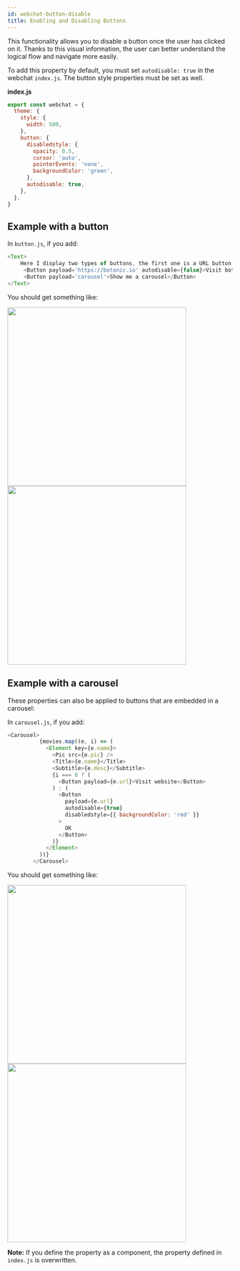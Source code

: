 ```yaml
---
id: webchat-button-disable
title: Enabling and Disabling Buttons
---
```


This functionality allows you to disable a button once the user has clicked on it. Thanks to this visual information, the user can better understand the logical flow and navigate more easily.

To add this property by default, you must set `autodisable: true` in the webchat `index.js`.
The button style properties must be set as well.

**index.js**

```javascript
export const webchat = {
  theme: {
    style: {
      width: 500,
    },
    button: {
      disabledstyle: {
        opacity: 0.5,
        cursor: 'auto',
        pointerEvents: 'none',
        backgroundColor: 'green',
      },
      autodisable: true,
    },
  },
}
```


## Example with a button

In `button.js`, if you add:

```javascript
<Text>
    Here I display two types of buttons, the first one is a URL button and the second is a payload button:
     <Button payload='https://botonic.io' autodisable={false}>Visit botonic.io</Button>
     <Button payload='carousel'>Show me a carousel</Button>
</Text>
```

You should get something like:

<img src="https://botonic-doc-static.netlify.com/images/webchat/button-enable.png" width="400" />


<img src="https://botonic-doc-static.netlify.com/images/webchat/button-disable.png" width="400" />


## Example with a carousel

These properties can also be applied to buttons that are embedded in a carousel:

In `carousel.js`, if you add:

```javascript
<Carousel>
          {movies.map((e, i) => (
            <Element key={e.name}>
              <Pic src={e.pic} />
              <Title>{e.name}</Title>
              <Subtitle>{e.desc}</Subtitle>
              {i === 0 ? (
                <Button payload={e.url}>Visit website</Button>
              ) : (
                <Button
                  payload={e.url}
                  autodisable={true}
                  disabledstyle={{ backgroundColor: 'red' }}
                >
                  OK
                </Button>
              )}
            </Element>
          ))}
        </Carousel>
```

You should get something like:

<img src="https://botonic-doc-static.netlify.com/images/webchat/carousel-enable.png" width="400" />


<img src="https://botonic-doc-static.netlify.com/images/webchat/carousel-disable.png" width="400" />

**Note:** If you define the property as a component, the property defined in `index.js` is overwritten. 
